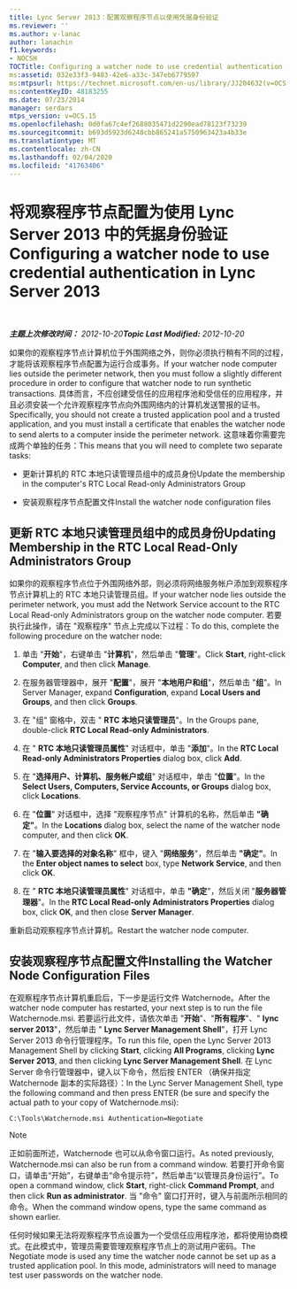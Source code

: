 ```yaml
---
title: Lync Server 2013：配置观察程序节点以使用凭据身份验证
ms.reviewer: ''
ms.author: v-lanac
author: lanachin
f1.keywords:
- NOCSH
TOCTitle: Configuring a watcher node to use credential authentication
ms:assetid: 032e33f3-9483-42e6-a33c-347eb6779597
ms:mtpsurl: https://technet.microsoft.com/en-us/library/JJ204632(v=OCS.15)
ms:contentKeyID: 48183255
ms.date: 07/23/2014
manager: serdars
mtps_version: v=OCS.15
ms.openlocfilehash: 0d0fa67c4ef2688035471d2290ead78123f73239
ms.sourcegitcommit: b693d5923d6240cbb865241a5750963423a4b33e
ms.translationtype: MT
ms.contentlocale: zh-CN
ms.lasthandoff: 02/04/2020
ms.locfileid: "41763406"
---
```

<div data-xmlns="http://www.w3.org/1999/xhtml">

<div class="topic" data-xmlns="http://www.w3.org/1999/xhtml" data-msxsl="urn:schemas-microsoft-com:xslt" data-cs="http://msdn.microsoft.com/en-us/">

<div data-asp="http://msdn2.microsoft.com/asp">

# <a name="configuring-a-watcher-node-to-use-credential-authentication-in-lync-server-2013"></a><span data-ttu-id="20b0c-102">将观察程序节点配置为使用 Lync Server 2013 中的凭据身份验证</span><span class="sxs-lookup"><span data-stu-id="20b0c-102">Configuring a watcher node to use credential authentication in Lync Server 2013</span></span>

</div>

<div id="mainSection">

<div id="mainBody">

<span> </span>

<span data-ttu-id="20b0c-103">_**主题上次修改时间：** 2012-10-20_</span><span class="sxs-lookup"><span data-stu-id="20b0c-103">_**Topic Last Modified:** 2012-10-20_</span></span>

<span data-ttu-id="20b0c-104">如果你的观察程序节点计算机位于外围网络之外，则你必须执行稍有不同的过程，才能将该观察程序节点配置为运行合成事务。</span><span class="sxs-lookup"><span data-stu-id="20b0c-104">If your watcher node computer lies outside the perimeter network, then you must follow a slightly different procedure in order to configure that watcher node to run synthetic transactions.</span></span> <span data-ttu-id="20b0c-105">具体而言，不应创建受信任的应用程序池和受信任的应用程序，并且必须安装一个允许观察程序节点向外围网络内的计算机发送警报的证书。</span><span class="sxs-lookup"><span data-stu-id="20b0c-105">Specifically, you should not create a trusted application pool and a trusted application, and you must install a certificate that enables the watcher node to send alerts to a computer inside the perimeter network.</span></span> <span data-ttu-id="20b0c-106">这意味着你需要完成两个单独的任务：</span><span class="sxs-lookup"><span data-stu-id="20b0c-106">This means that you will need to complete two separate tasks:</span></span>

  - <span data-ttu-id="20b0c-107">更新计算机的 RTC 本地只读管理员组中的成员身份</span><span class="sxs-lookup"><span data-stu-id="20b0c-107">Update the membership in the computer's RTC Local Read-only Administrators Group</span></span>

  - <span data-ttu-id="20b0c-108">安装观察程序节点配置文件</span><span class="sxs-lookup"><span data-stu-id="20b0c-108">Install the watcher node configuration files</span></span>

<div>

## <a name="updating-membership-in-the-rtc-local-read-only-administrators-group"></a><span data-ttu-id="20b0c-109">更新 RTC 本地只读管理员组中的成员身份</span><span class="sxs-lookup"><span data-stu-id="20b0c-109">Updating Membership in the RTC Local Read-Only Administrators Group</span></span>

<span data-ttu-id="20b0c-110">如果你的观察程序节点位于外围网络外部，则必须将网络服务帐户添加到观察程序节点计算机上的 RTC 本地只读管理员组。</span><span class="sxs-lookup"><span data-stu-id="20b0c-110">If your watcher node lies outside the perimeter network, you must add the Network Service account to the RTC Local Read-only Administrators group on the watcher node computer.</span></span> <span data-ttu-id="20b0c-111">若要执行此操作，请在 "观察程序" 节点上完成以下过程：</span><span class="sxs-lookup"><span data-stu-id="20b0c-111">To do this, complete the following procedure on the watcher node:</span></span>

1.  <span data-ttu-id="20b0c-112">单击 "**开始**"，右键单击 "**计算机**"，然后单击 "**管理**"。</span><span class="sxs-lookup"><span data-stu-id="20b0c-112">Click **Start**, right-click **Computer**, and then click **Manage**.</span></span>

2.  <span data-ttu-id="20b0c-113">在服务器管理器中，展开 "**配置**"，展开 "**本地用户和组**"，然后单击 "**组**"。</span><span class="sxs-lookup"><span data-stu-id="20b0c-113">In Server Manager, expand **Configuration**, expand **Local Users and Groups**, and then click **Groups**.</span></span>

3.  <span data-ttu-id="20b0c-114">在 "组" 窗格中，双击 " **RTC 本地只读管理员**"。</span><span class="sxs-lookup"><span data-stu-id="20b0c-114">In the Groups pane, double-click **RTC Local Read-only Administrators**.</span></span>

4.  <span data-ttu-id="20b0c-115">在 " **RTC 本地只读管理员属性**" 对话框中，单击 "**添加**"。</span><span class="sxs-lookup"><span data-stu-id="20b0c-115">In the **RTC Local Read-only Administrators Properties** dialog box, click **Add**.</span></span>

5.  <span data-ttu-id="20b0c-116">在 "**选择用户、计算机、服务帐户或组**" 对话框中，单击 "**位置**"。</span><span class="sxs-lookup"><span data-stu-id="20b0c-116">In the **Select Users, Computers, Service Accounts, or Groups** dialog box, click **Locations**.</span></span>

6.  <span data-ttu-id="20b0c-117">在 "**位置**" 对话框中，选择 "观察程序节点" 计算机的名称，然后单击 **"确定"**。</span><span class="sxs-lookup"><span data-stu-id="20b0c-117">In the **Locations** dialog box, select the name of the watcher node computer, and then click **OK**.</span></span>

7.  <span data-ttu-id="20b0c-118">在 "**输入要选择的对象名称**" 框中，键入 "**网络服务**"，然后单击 **"确定"**。</span><span class="sxs-lookup"><span data-stu-id="20b0c-118">In the **Enter object names to select** box, type **Network Service**, and then click **OK**.</span></span>

8.  <span data-ttu-id="20b0c-119">在 " **RTC 本地只读管理员属性**" 对话框中，单击 **"确定**"，然后关闭 "**服务器管理器**"。</span><span class="sxs-lookup"><span data-stu-id="20b0c-119">In the **RTC Local Read-only Administrators Properties** dialog box, click **OK**, and then close **Server Manager**.</span></span>

<span data-ttu-id="20b0c-120">重新启动观察程序节点计算机。</span><span class="sxs-lookup"><span data-stu-id="20b0c-120">Restart the watcher node computer.</span></span>

</div>

<div>

## <a name="installing-the-watcher-node-configuration-files"></a><span data-ttu-id="20b0c-121">安装观察程序节点配置文件</span><span class="sxs-lookup"><span data-stu-id="20b0c-121">Installing the Watcher Node Configuration Files</span></span>

<span data-ttu-id="20b0c-122">在观察程序节点计算机重启后，下一步是运行文件 Watchernode。</span><span class="sxs-lookup"><span data-stu-id="20b0c-122">After the watcher node computer has restarted, your next step is to run the file Watchernode.msi.</span></span> <span data-ttu-id="20b0c-123">若要运行此文件，请依次单击 "**开始**"、"**所有程序**"、" **lync server 2013**"，然后单击 " **Lync Server Management Shell**"，打开 Lync Server 2013 命令行管理程序。</span><span class="sxs-lookup"><span data-stu-id="20b0c-123">To run this file, open the Lync Server 2013 Management Shell by clicking **Start**, clicking **All Programs**, clicking **Lync Server 2013**, and then clicking **Lync Server Management Shell**.</span></span> <span data-ttu-id="20b0c-124">在 Lync Server 命令行管理器中，键入以下命令，然后按 ENTER （确保并指定 Watchernode 副本的实际路径）：</span><span class="sxs-lookup"><span data-stu-id="20b0c-124">In the Lync Server Management Shell, type the following command and then press ENTER (be sure and specify the actual path to your copy of Watchernode.msi):</span></span>

    C:\Tools\Watchernode.msi Authentication=Negotiate

<div>


> [!NOTE]  
> <span data-ttu-id="20b0c-125">正如前面所述，Watchernode 也可以从命令窗口运行。</span><span class="sxs-lookup"><span data-stu-id="20b0c-125">As noted previously, Watchernode.msi can also be run from a command window.</span></span> <span data-ttu-id="20b0c-126">若要打开命令窗口，请单击“开始”<STRONG></STRONG>，右键单击“命令提示符”<STRONG></STRONG>，然后单击“以管理员身份运行”<STRONG></STRONG>。</span><span class="sxs-lookup"><span data-stu-id="20b0c-126">To open a command window, click <STRONG>Start</STRONG>, right-click <STRONG>Command Prompt</STRONG>, and then click <STRONG>Run as administrator</STRONG>.</span></span> <span data-ttu-id="20b0c-127">当 "命令" 窗口打开时，键入与前面所示相同的命令。</span><span class="sxs-lookup"><span data-stu-id="20b0c-127">When the command window opens, type the same command as shown earlier.</span></span>



</div>

<span data-ttu-id="20b0c-p105">任何时候如果无法将观察程序节点设置为一个受信任应用程序池，都将使用协商模式。在此模式中，管理员需要管理观察程序节点上的测试用户密码。</span><span class="sxs-lookup"><span data-stu-id="20b0c-p105">The Negotiate mode is used any time the watcher node cannot be set up as a trusted application pool. In this mode, administrators will need to manage test user passwords on the watcher node.</span></span>

</div>

</div>

<span> </span>

</div>

</div>

</div>

